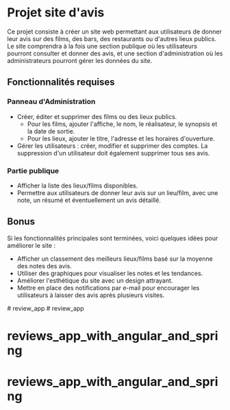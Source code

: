 # Projet site d'avis

Ce projet consiste à créer un site web permettant aux utilisateurs de donner leur avis sur des films, des bars, des restaurants ou d'autres lieux publics. Le site comprendra à la fois une section publique où les utilisateurs pourront consulter et donner des avis, et une section d'administration où les administrateurs pourront gérer les données du site.

## Fonctionnalités requises

### Panneau d'Administration
- Créer, éditer et supprimer des films ou des lieux publics.
  - Pour les films, ajouter l'affiche, le nom, le réalisateur, le synopsis et la date de sortie.
  - Pour les lieux, ajouter le titre, l'adresse et les horaires d'ouverture.
- Gérer les utilisateurs : créer, modifier et supprimer des comptes. La suppression d'un utilisateur doit également supprimer tous ses avis.

### Partie publique
- Afficher la liste des lieux/films disponibles.
- Permettre aux utilisateurs de donner leur avis sur un lieu/film, avec une note, un résumé et éventuellement un avis détaillé.

## Bonus

Si les fonctionnalités principales sont terminées, voici quelques idées pour améliorer le site :

- Afficher un classement des meilleurs lieux/films basé sur la moyenne des notes des avis.
- Utiliser des graphiques pour visualiser les notes et les tendances.
- Améliorer l'esthétique du site avec un design attrayant.
- Mettre en place des notifications par e-mail pour encourager les utilisateurs à laisser des avis après plusieurs visites.

#   r e v i e w _ a p p  
 # review_app
# reviews_app_with_angular_and_spring
# reviews_app_with_angular_and_spring
